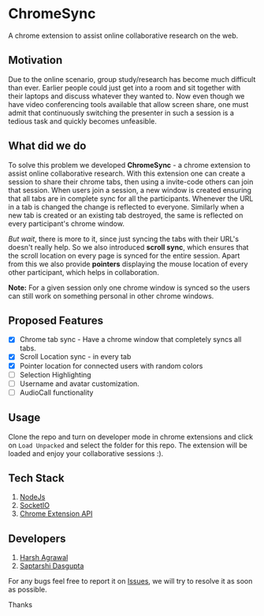 # ChromeSync

A chrome extension to assist online collaborative research on the web.

## Motivation

Due to the online scenario, group study/research has become much difficult than ever. Earlier people could just get into a room and sit together with their laptops and discuss whatever they wanted to. Now even though we have video conferencing tools available that allow screen share, one must admit that continuously switching the presenter in such a session is a tedious task and quickly becomes unfeasible.

## What did we do
To solve this problem we developed **ChromeSync** - a chrome extension to assist online collaborative research. With this extension one can create a session to share their chrome tabs, then using a invite-code others can join that session. When users join a session, a new window is created ensuring that all tabs are in complete sync for all the participants. Whenever the URL in a tab is changed the change is reflected to everyone. Similarly when a new tab is created or an existing tab destroyed, the same is reflected on every participant's chrome window.

*But wait*, there is more to it, since just syncing the tabs with their URL's doesn't really help. So we also introduced **scroll sync**, which ensures that the scroll location on every page is synced for the entire session. Apart from this we also provide **pointers** displaying the mouse location of every other participant, which helps in collaboration. 

**Note:** For a given session only one chrome window is synced so the users can still work on something personal in other chrome windows.

## Proposed Features
- [x] Chrome tab sync - Have a chrome window that completely syncs all tabs.
- [x] Scroll Location sync - in every tab
- [x] Pointer location for connected users with random colors
- [ ] Selection Highlighting
- [ ] Username and avatar customization.
- [ ] AudioCall functionality

## Usage

Clone the repo and turn on developer mode in chrome extensions and click on `Load Unpacked` and select the folder for this repo. The extension will be loaded and enjoy your collaborative sessions :).

## Tech Stack
1. [NodeJs](https://nodejs.org/)
2. [SocketIO](https://socket.io/)
3. [Chrome Extension API](https://developer.chrome.com/docs/extensions/)

## Developers
1. [Harsh Agrawal](https://github.com/Harsh14901/)
2. [Saptarshi Dasgupta](https://github.com/saptarshi1234/)

For any bugs feel free to report it on [Issues](https://github.com/saptarshi1234/ChromeSync/issues), we will try to resolve it as soon as possible.

Thanks
